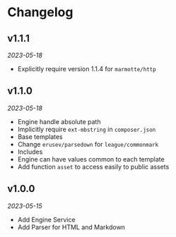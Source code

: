 # Changelog

## v1.1.1

*2023-05-18*

- Explicitly require version 1.1.4 for `marmotte/http`

## v1.1.0

*2023-05-18*

- Engine handle absolute path
- Implicitly require `ext-mbstring` in `composer.json`
- Base templates
- Change `erusev/parsedown` for `league/commonmark`
- Includes
- Engine can have values common to each template
- Add function `asset` to access easily to public assets

## v1.0.0

*2023-05-15*

- Add Engine Service
- Add Parser for HTML and Markdown
